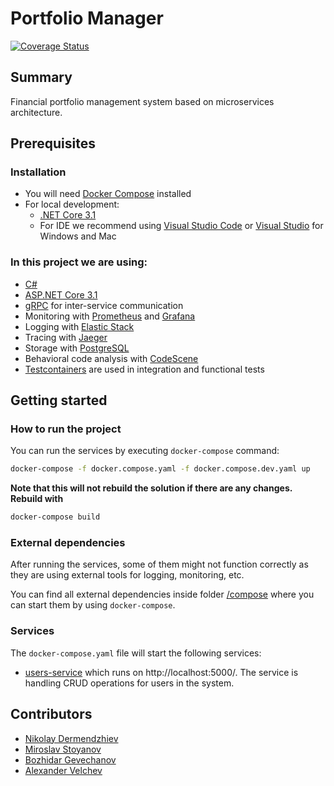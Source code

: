 # Portfolio Manager

[![Coverage Status](https://coveralls.io/repos/github/Expense-Tracker-Team/portfolio-manager/badge.svg?branch=master)](https://coveralls.io/github/Expense-Tracker-Team/portfolio-manager?branch=master)

## Summary

Financial portfolio management system based on microservices architecture.

[](https://media.giphy.com/media/ND6xkVPaj8tHO/giphy.gif)

## Prerequisites

### Installation

- You will need [Docker Compose](https://docs.docker.com/compose/install/) installed
- For local development:
  - [.NET Core 3.1](https://dotnet.microsoft.com/download/dotnet-core/3.1)
  - For IDE we recommend using [Visual Studio Code](https://code.visualstudio.com/Download) or [Visual Studio](https://visualstudio.microsoft.com/downloads/) for Windows and Mac

### In this project we are using:

- [C#](https://docs.microsoft.com/en-us/dotnet/csharp/)
- [ASP.NET Core 3.1](https://docs.microsoft.com/en-us/aspnet/?view=aspnetcore-3.1#pivot=core)
- [gRPC](https://grpc.io/) for inter-service communication
- Monitoring with [Prometheus](https://prometheus.io/) and [Grafana](https://grafana.com/)
- Logging with [Elastic Stack](https://www.elastic.co/)
- Tracing with [Jaeger](https://www.jaegertracing.io/)
- Storage with [PostgreSQL](https://www.postgresql.org/)
- Behavioral code analysis with [CodeScene](https://codescene.io/projects/8028)
- [Testcontainers](https://www.testcontainers.org/) are used in integration and functional tests

## Getting started

### How to run the project

You can run the services by executing `docker-compose` command:

```bash
docker-compose -f docker.compose.yaml -f docker.compose.dev.yaml up
```

**Note that this will not rebuild the solution if there are any changes. Rebuild with**

```bash
docker-compose build
```

### External dependencies

After running the services, some of them might not function correctly as they are using external tools for logging, monitoring, etc.

You can find all external dependencies inside folder [/compose](/compose) where you can start them by using `docker-compose`.

### Services

The `docker-compose.yaml` file will start the following services:
- [users-service](src/microservices/users) which runs on http://localhost:5000/. The service is handling CRUD operations for users in the system.

## Contributors

- [Nikolay Dermendzhiev](https://github.com/Dermendzhiev)
- [Miroslav Stoyanov](https://github.com/MiroslavStoyanov)
- [Bozhidar Gevechanov](https://github.com/Bojo966)
- [Alexander Velchev](https://github.com/alvelchev)
